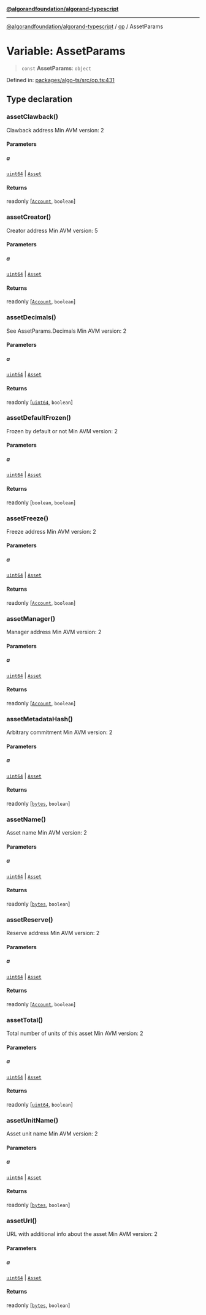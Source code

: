 [**@algorandfoundation/algorand-typescript**](../../../README.md)

***

[@algorandfoundation/algorand-typescript](../../../README.md) / [op](../README.md) / AssetParams

# Variable: AssetParams

> `const` **AssetParams**: `object`

Defined in: [packages/algo-ts/src/op.ts:431](https://github.com/algorandfoundation/puya-ts/blob/89ee9cf9a58d93e3ffbb727cfadf537835799a71/packages/algo-ts/src/op.ts#L431)

## Type declaration

### assetClawback()

Clawback address
Min AVM version: 2

#### Parameters

##### a

[`uint64`](../../../type-aliases/uint64.md) | [`Asset`](../../../type-aliases/Asset.md)

#### Returns

readonly \[[`Account`](../../../type-aliases/Account.md), `boolean`\]

### assetCreator()

Creator address
Min AVM version: 5

#### Parameters

##### a

[`uint64`](../../../type-aliases/uint64.md) | [`Asset`](../../../type-aliases/Asset.md)

#### Returns

readonly \[[`Account`](../../../type-aliases/Account.md), `boolean`\]

### assetDecimals()

See AssetParams.Decimals
Min AVM version: 2

#### Parameters

##### a

[`uint64`](../../../type-aliases/uint64.md) | [`Asset`](../../../type-aliases/Asset.md)

#### Returns

readonly \[[`uint64`](../../../type-aliases/uint64.md), `boolean`\]

### assetDefaultFrozen()

Frozen by default or not
Min AVM version: 2

#### Parameters

##### a

[`uint64`](../../../type-aliases/uint64.md) | [`Asset`](../../../type-aliases/Asset.md)

#### Returns

readonly \[`boolean`, `boolean`\]

### assetFreeze()

Freeze address
Min AVM version: 2

#### Parameters

##### a

[`uint64`](../../../type-aliases/uint64.md) | [`Asset`](../../../type-aliases/Asset.md)

#### Returns

readonly \[[`Account`](../../../type-aliases/Account.md), `boolean`\]

### assetManager()

Manager address
Min AVM version: 2

#### Parameters

##### a

[`uint64`](../../../type-aliases/uint64.md) | [`Asset`](../../../type-aliases/Asset.md)

#### Returns

readonly \[[`Account`](../../../type-aliases/Account.md), `boolean`\]

### assetMetadataHash()

Arbitrary commitment
Min AVM version: 2

#### Parameters

##### a

[`uint64`](../../../type-aliases/uint64.md) | [`Asset`](../../../type-aliases/Asset.md)

#### Returns

readonly \[[`bytes`](../../../type-aliases/bytes.md), `boolean`\]

### assetName()

Asset name
Min AVM version: 2

#### Parameters

##### a

[`uint64`](../../../type-aliases/uint64.md) | [`Asset`](../../../type-aliases/Asset.md)

#### Returns

readonly \[[`bytes`](../../../type-aliases/bytes.md), `boolean`\]

### assetReserve()

Reserve address
Min AVM version: 2

#### Parameters

##### a

[`uint64`](../../../type-aliases/uint64.md) | [`Asset`](../../../type-aliases/Asset.md)

#### Returns

readonly \[[`Account`](../../../type-aliases/Account.md), `boolean`\]

### assetTotal()

Total number of units of this asset
Min AVM version: 2

#### Parameters

##### a

[`uint64`](../../../type-aliases/uint64.md) | [`Asset`](../../../type-aliases/Asset.md)

#### Returns

readonly \[[`uint64`](../../../type-aliases/uint64.md), `boolean`\]

### assetUnitName()

Asset unit name
Min AVM version: 2

#### Parameters

##### a

[`uint64`](../../../type-aliases/uint64.md) | [`Asset`](../../../type-aliases/Asset.md)

#### Returns

readonly \[[`bytes`](../../../type-aliases/bytes.md), `boolean`\]

### assetUrl()

URL with additional info about the asset
Min AVM version: 2

#### Parameters

##### a

[`uint64`](../../../type-aliases/uint64.md) | [`Asset`](../../../type-aliases/Asset.md)

#### Returns

readonly \[[`bytes`](../../../type-aliases/bytes.md), `boolean`\]
